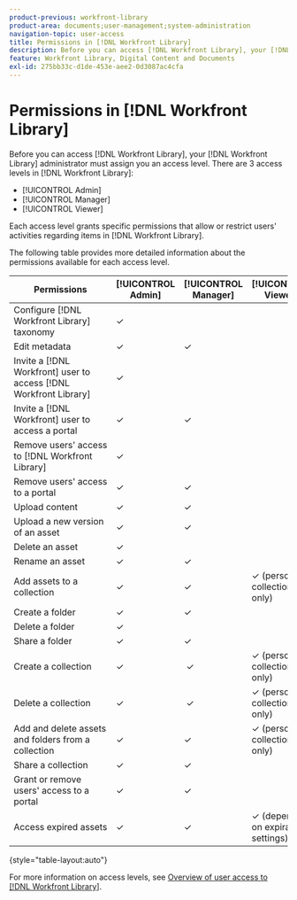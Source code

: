 ```yaml
---
product-previous: workfront-library
product-area: documents;user-management;system-administration
navigation-topic: user-access
title: Permissions in [!DNL Workfront Library]
description: Before you can access [!DNL Workfront Library], your [!DNL Workfront Library] administrator must assign you an access level. There are 3 access levels in [!DNL Workfront Library] - EDIT ME.
feature: Workfront Library, Digital Content and Documents
exl-id: 275bb33c-d1de-453e-aee2-0d3087ac4cfa
---
```

# Permissions in [!DNL Workfront Library]

Before you can access [!DNL Workfront Library], your [!DNL Workfront Library] administrator must assign you an access level. There are 3 access levels in [!DNL Workfront Library]:

* [!UICONTROL Admin]
* [!UICONTROL Manager]
* [!UICONTROL Viewer]

Each access level grants specific permissions that allow or restrict users' activities regarding items in [!DNL Workfront Library].

The following table provides more detailed information about the permissions available for each access level.

| **Permissions** | **[!UICONTROL Admin]** | **[!UICONTROL Manager]** | **[!UICONTROL Viewer]** |
|---|---|---|---|
| Configure [!DNL Workfront Library] taxonomy | ✓ | &nbsp; | &nbsp; |
| Edit metadata | ✓ | ✓ | &nbsp; |
| Invite a [!DNL Workfront] user to access [!DNL Workfront Library] | ✓ | &nbsp; | &nbsp; |
| Invite a [!DNL Workfront] user to access a portal | ✓ | ✓&nbsp; | &nbsp; |
| Remove users' access to [!DNL Workfront Library] | ✓ | &nbsp; | &nbsp; |
| Remove&nbsp;users'&nbsp;access to a portal | ✓ | ✓&nbsp; | &nbsp; |
| Upload content | ✓ | ✓ | &nbsp; |
| Upload a new version of an asset | ✓ | ✓ | &nbsp; |
| Delete an asset | ✓ | &nbsp; | &nbsp; |
| Rename an asset | ✓ | ✓ | &nbsp; |
| Add assets to a collection | ✓ | ✓ | ✓&nbsp;(personal collection only) |
| Create a folder | ✓ | ✓ | &nbsp; |
| Delete a folder | ✓ | &nbsp; | &nbsp; |
| Share a folder | ✓ | ✓ | &nbsp; |
| Create a collection | ✓ | &nbsp;✓ | ✓&nbsp;(personal collection only) |
| Delete a collection | ✓&nbsp; | &nbsp;✓ | ✓ (personal collection only) |
| Add and delete assets and folders from a collection | ✓ | ✓ | ✓ (personal collection only) |
| Share a collection | ✓ | ✓ | &nbsp; |
| Grant or remove users' access to a portal | ✓ | ✓ | &nbsp; |
| Access expired assets | ✓ | ✓ | ✓ (depending on expiration settings) |

{style="table-layout:auto"}

For more information on access levels, see [Overview of user access to [!DNL Workfront Library]](../../../workfront-library/administration-and-setup/user-access/user-access-overview.md).
